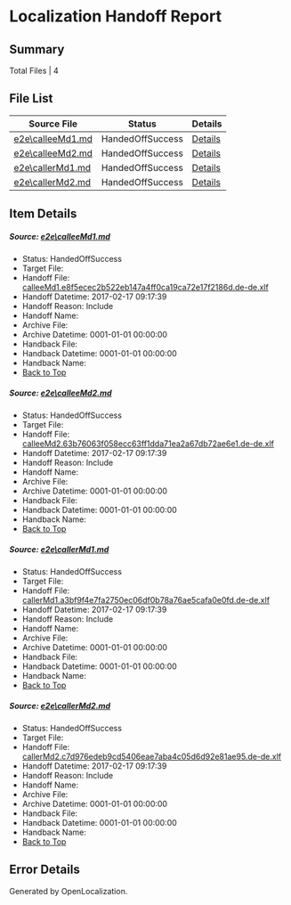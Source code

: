 # <a name='report-top'></a> Localization Handoff Report

## Summary
 Total Files | 4

## File List
 Source File | Status | Details 
 ----------- | ------ | ------- 
 [e2e\calleeMd1.md](https://github.com/OpenLocalizationTestOrg/ol-test0/blob/e58db66234529795a8edabb87b05597af530b3e2/e2e/calleeMd1.md) | HandedOffSuccess | [Details](#2493cb61443b08be7d3a91c37304abebd83169531)
 [e2e\calleeMd2.md](https://github.com/OpenLocalizationTestOrg/ol-test0/blob/e58db66234529795a8edabb87b05597af530b3e2/e2e/calleeMd2.md) | HandedOffSuccess | [Details](#46a3f4d0c337527df735eecfeac70c4d3e562aa22)
 [e2e\callerMd1.md](https://github.com/OpenLocalizationTestOrg/ol-test0/blob/e58db66234529795a8edabb87b05597af530b3e2/e2e/callerMd1.md) | HandedOffSuccess | [Details](#86ec2be1c0e13f36c2cc8bde21753114d7f723553)
 [e2e\callerMd2.md](https://github.com/OpenLocalizationTestOrg/ol-test0/blob/e58db66234529795a8edabb87b05597af530b3e2/e2e/callerMd2.md) | HandedOffSuccess | [Details](#d82bbbddf42d5ec3cb617ca799bf1fda441fefe64)

## Item Details
##### <a name='2493cb61443b08be7d3a91c37304abebd83169531'></a> Source: [e2e\calleeMd1.md](https://github.com/OpenLocalizationTestOrg/ol-test0/blob/e58db66234529795a8edabb87b05597af530b3e2/e2e/calleeMd1.md)
* Status: HandedOffSuccess
* Target File: 
* Handoff File: [calleeMd1.e8f5ecec2b522eb147a4ff0ca19ca72e17f2186d.de-de.xlf](https://github.com/OpenLocalizationTestOrg/ol-test4-handoff/blob/c936a44ec3bfdccb0f234161b75566d677fb0200/ol-handoff/OpenLocalizationTestOrg/ol-test4-dede/xinjiang/ht/calleeMd1.e8f5ecec2b522eb147a4ff0ca19ca72e17f2186d.de-de.xlf)
* Handoff Datetime: 2017-02-17 09:17:39
* Handoff Reason: Include
* Handoff Name: 
* Archive File: 
* Archive Datetime: 0001-01-01 00:00:00
* Handback File: 
* Handback Datetime: 0001-01-01 00:00:00
* Handback Name: 
* [Back to Top](#report-top)

##### <a name='46a3f4d0c337527df735eecfeac70c4d3e562aa22'></a> Source: [e2e\calleeMd2.md](https://github.com/OpenLocalizationTestOrg/ol-test0/blob/e58db66234529795a8edabb87b05597af530b3e2/e2e/calleeMd2.md)
* Status: HandedOffSuccess
* Target File: 
* Handoff File: [calleeMd2.63b76063f058ecc63ff1dda71ea2a67db72ae6e1.de-de.xlf](https://github.com/OpenLocalizationTestOrg/ol-test4-handoff/blob/c936a44ec3bfdccb0f234161b75566d677fb0200/ol-handoff/OpenLocalizationTestOrg/ol-test4-dede/xinjiang/ht/calleeMd2.63b76063f058ecc63ff1dda71ea2a67db72ae6e1.de-de.xlf)
* Handoff Datetime: 2017-02-17 09:17:39
* Handoff Reason: Include
* Handoff Name: 
* Archive File: 
* Archive Datetime: 0001-01-01 00:00:00
* Handback File: 
* Handback Datetime: 0001-01-01 00:00:00
* Handback Name: 
* [Back to Top](#report-top)

##### <a name='86ec2be1c0e13f36c2cc8bde21753114d7f723553'></a> Source: [e2e\callerMd1.md](https://github.com/OpenLocalizationTestOrg/ol-test0/blob/e58db66234529795a8edabb87b05597af530b3e2/e2e/callerMd1.md)
* Status: HandedOffSuccess
* Target File: 
* Handoff File: [callerMd1.a3bf9f4e7fa2750ec06df0b78a76ae5cafa0e0fd.de-de.xlf](https://github.com/OpenLocalizationTestOrg/ol-test4-handoff/blob/c936a44ec3bfdccb0f234161b75566d677fb0200/ol-handoff/OpenLocalizationTestOrg/ol-test4-dede/xinjiang/ht/callerMd1.a3bf9f4e7fa2750ec06df0b78a76ae5cafa0e0fd.de-de.xlf)
* Handoff Datetime: 2017-02-17 09:17:39
* Handoff Reason: Include
* Handoff Name: 
* Archive File: 
* Archive Datetime: 0001-01-01 00:00:00
* Handback File: 
* Handback Datetime: 0001-01-01 00:00:00
* Handback Name: 
* [Back to Top](#report-top)

##### <a name='d82bbbddf42d5ec3cb617ca799bf1fda441fefe64'></a> Source: [e2e\callerMd2.md](https://github.com/OpenLocalizationTestOrg/ol-test0/blob/e58db66234529795a8edabb87b05597af530b3e2/e2e/callerMd2.md)
* Status: HandedOffSuccess
* Target File: 
* Handoff File: [callerMd2.c7d976edeb9cd5406eae7aba4c05d6d92e81ae95.de-de.xlf](https://github.com/OpenLocalizationTestOrg/ol-test4-handoff/blob/c936a44ec3bfdccb0f234161b75566d677fb0200/ol-handoff/OpenLocalizationTestOrg/ol-test4-dede/xinjiang/ht/callerMd2.c7d976edeb9cd5406eae7aba4c05d6d92e81ae95.de-de.xlf)
* Handoff Datetime: 2017-02-17 09:17:39
* Handoff Reason: Include
* Handoff Name: 
* Archive File: 
* Archive Datetime: 0001-01-01 00:00:00
* Handback File: 
* Handback Datetime: 0001-01-01 00:00:00
* Handback Name: 
* [Back to Top](#report-top)


## Error Details

Generated by OpenLocalization.

